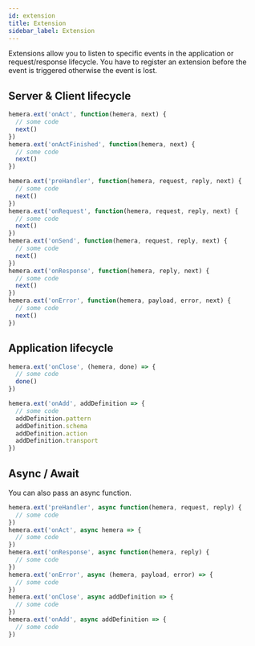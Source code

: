 ```yaml
---
id: extension
title: Extension
sidebar_label: Extension
---
```


Extensions allow you to listen to specific events in the application or request/response lifecycle. You have to register an extension before the event is triggered otherwise the event is lost.

## Server & Client lifecycle

```js
hemera.ext('onAct', function(hemera, next) {
  // some code
  next()
})
hemera.ext('onActFinished', function(hemera, next) {
  // some code
  next()
})

hemera.ext('preHandler', function(hemera, request, reply, next) {
  // some code
  next()
})
hemera.ext('onRequest', function(hemera, request, reply, next) {
  // some code
  next()
})
hemera.ext('onSend', function(hemera, request, reply, next) {
  // some code
  next()
})
hemera.ext('onResponse', function(hemera, reply, next) {
  // some code
  next()
})
hemera.ext('onError', function(hemera, payload, error, next) {
  // some code
  next()
})
```

## Application lifecycle

```js
hemera.ext('onClose', (hemera, done) => {
  // some code
  done()
})

hemera.ext('onAdd', addDefinition => {
  // some code
  addDefinition.pattern
  addDefinition.schema
  addDefinition.action
  addDefinition.transport
})
```

## Async / Await

You can also pass an async function.

```js
hemera.ext('preHandler', async function(hemera, request, reply) {
  // some code
})
hemera.ext('onAct', async hemera => {
  // some code
})
hemera.ext('onResponse', async function(hemera, reply) {
  // some code
})
hemera.ext('onError', async (hemera, payload, error) => {
  // some code
})
hemera.ext('onClose', async addDefinition => {
  // some code
})
hemera.ext('onAdd', async addDefinition => {
  // some code
})
```

